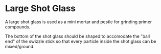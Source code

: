 # Large Shot Glass

A large shot glass is used as a mini mortar and pestle for grinding primer compounds.    

The bottom of the shot glass should be shaped to accomodate the "ball end" of the swizzle stick so that every particle inside the shot glass can be mixed/ground.
